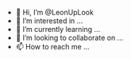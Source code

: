 - 👋 Hi, I’m @LeonUpLook
- 👀 I’m interested in ...
- 🌱 I’m currently learning ...
- 💞️ I’m looking to collaborate on ...
- 📫 How to reach me ...

<!---
LeonUpLook/LeonUpLook is a ✨ special ✨ repository because its `README.md` (this file) appears on your GitHub profile.
You can click the Preview link to take a look at your changes.
--->
